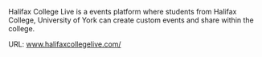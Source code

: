 
Halifax College Live is a events platform where students from Halifax College, University of York can create custom events and share within the college.

URL: www.halifaxcollegelive.com/

